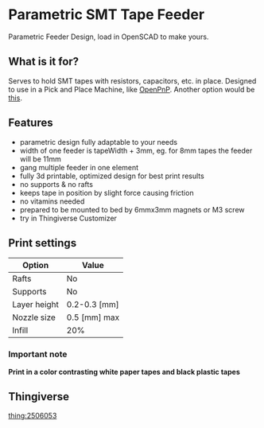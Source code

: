 # Parametric SMT Tape Feeder

Parametric Feeder Design, load in OpenSCAD to make yours. 

## What is it for?

Serves to hold SMT tapes with resistors, capacitors, etc. in place. Designed to use in a Pick and Place Machine, like [OpenPnP](http://openpnp.org/). Another option would be [this](http://malte-randt.de/strip-feeders-and-modular-tray-for-smd/).


## Features

  * parametric design fully adaptable to your needs
  * width of one feeder is tapeWidth + 3mm, eg. for 8mm tapes the feeder will be 11mm 
  * gang multiple feeder in one element
  * fully 3d printable, optimized design for best print results
  * no supports & no rafts
  * keeps tape in position by slight force causing friction
  * no vitamins needed
  * prepared to be mounted to bed by 6mmx3mm magnets or M3 screw
  * try in Thingiverse Customizer

## Print settings

|    Option    |    Value     |
| ------------ | ------------ |
| Rafts        | No           |
| Supports     | No           |
| Layer height | 0.2-0.3 [mm] |
| Nozzle size  | 0.5 [mm] max |
| Infill       | 20%          |

### Important note

**Print in a color contrasting white paper tapes and black plastic tapes**

## Thingiverse

[thing:2506053](https://www.thingiverse.com/thing:2506053)

